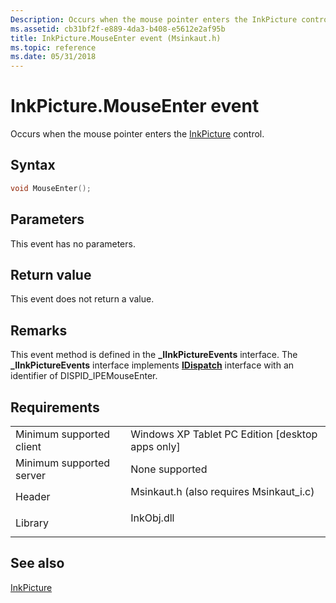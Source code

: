 ```yaml
---
Description: Occurs when the mouse pointer enters the InkPicture control.
ms.assetid: cb31bf2f-e889-4da3-b408-e5612e2af95b
title: InkPicture.MouseEnter event (Msinkaut.h)
ms.topic: reference
ms.date: 05/31/2018
---
```


# InkPicture.MouseEnter event

Occurs when the mouse pointer enters the [InkPicture](inkpicture-control-reference.md) control.

## Syntax


```C++
void MouseEnter();
```



## Parameters

This event has no parameters.

## Return value

This event does not return a value.

## Remarks

This event method is defined in the **\_IInkPictureEvents** interface. The **\_IInkPictureEvents** interface implements [**IDispatch**](/windows/win32/api/oaidl/nn-oaidl-idispatch) interface with an identifier of DISPID\_IPEMouseEnter.

## Requirements



|                                     |                                                                                                                     |
|-------------------------------------|---------------------------------------------------------------------------------------------------------------------|
| Minimum supported client<br/> | Windows XP Tablet PC Edition \[desktop apps only\]<br/>                                                       |
| Minimum supported server<br/> | None supported<br/>                                                                                           |
| Header<br/>                   | <dl> <dt>Msinkaut.h (also requires Msinkaut\_i.c)</dt> </dl> |
| Library<br/>                  | <dl> <dt>InkObj.dll</dt> </dl>                               |



## See also

<dl> <dt>

[InkPicture](inkpicture-control-reference.md)
</dt> </dl>

 

